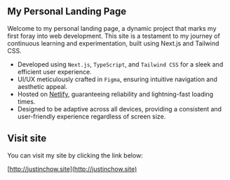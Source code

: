 ## My Personal Landing Page

Welcome to my personal landing page, a dynamic project that marks my first foray into web development. This site is a testament to my journey of continuous learning and experimentation, built using Next.js and Tailwind CSS.

- Developed using `Next.js`, `TypeScript`, and `Tailwind CSS` for a sleek and efficient user experience.
- UI/UX meticulously crafted in `Figma`, ensuring intuitive navigation and aesthetic appeal.
- Hosted on [Netlify](https://www.netlify.com/), guaranteeing reliability and lightning-fast loading times.
- Designed to be adaptive across all devices, providing a consistent and user-friendly experience regardless of screen size.

## Visit site

You can visit my site by clicking the link below:

[http://justinchow.site](http://justinchow.site)

